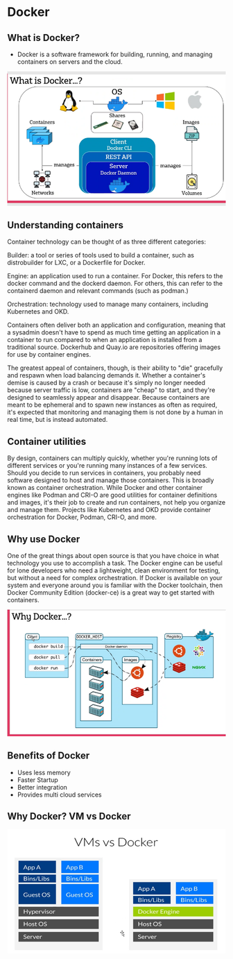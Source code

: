 # Docker

## What is Docker?
- Docker is a software framework for building, running, and managing containers on servers and the cloud. 

![](/images/what_is_docker.png)

## Understanding containers
Container technology can be thought of as three different categories:

Builder: a tool or series of tools used to build a container, such as distrobuilder for LXC, or a Dockerfile for Docker.

Engine: an application used to run a container. For Docker, this refers to the docker command and the dockerd daemon. For others, this can refer to the containerd daemon and relevant commands (such as podman.)

Orchestration: technology used to manage many containers, including Kubernetes and OKD.

Containers often deliver both an application and configuration, meaning that a sysadmin doesn't have to spend as much time getting an application in a container to run compared to when an application is installed from a traditional source. Dockerhub and Quay.io are repositories offering images for use by container engines.

The greatest appeal of containers, though, is their ability to "die" gracefully and respawn when load balancing demands it. Whether a container's demise is caused by a crash or because it's simply no longer needed because server traffic is low, containers are "cheap" to start, and they're designed to seamlessly appear and disappear. Because containers are meant to be ephemeral and to spawn new instances as often as required, it's expected that monitoring and managing them is not done by a human in real time, but is instead automated.

## Container utilities
By design, containers can multiply quickly, whether you're running lots of different services or you're running many instances of a few services. Should you decide to run services in containers, you probably need software designed to host and manage those containers. This is broadly known as container orchestration. While Docker and other container engines like Podman and CRI-O are good utilities for container definitions and images, it's their job to create and run containers, not help you organize and manage them. Projects like Kubernetes and OKD provide container orchestration for Docker, Podman, CRI-O, and more.

## Why use Docker
One of the great things about open source is that you have choice in what technology you use to accomplish a task. The Docker engine can be useful for lone developers who need a lightweight, clean environment for testing, but without a need for complex orchestration. If Docker is available on your system and everyone around you is familiar with the Docker toolchain, then Docker Community Edition (docker-ce) is a great way to get started with containers.

![](/images/why_docker.png)



## Benefits of Docker
- Uses less memory
- Faster Startup
- Better integration
- Provides multi cloud services


## Why Docker? VM vs Docker
![](/images/vm_vs_docker.png)
